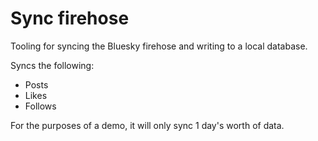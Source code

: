 # Sync firehose

Tooling for syncing the Bluesky firehose and writing to a local database.

Syncs the following:

- Posts
- Likes
- Follows

For the purposes of a demo, it will only sync 1 day's worth of data.

